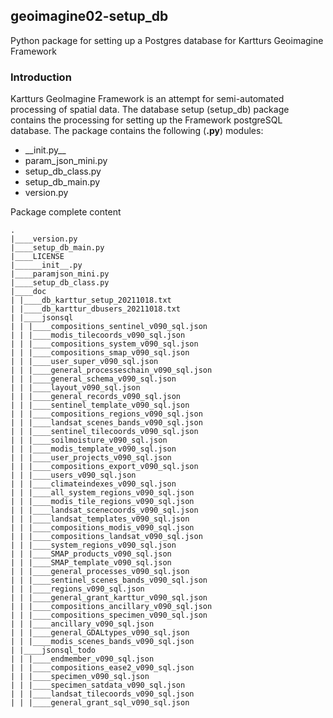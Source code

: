 ## geoimagine02-setup_db

Python package for setting up a Postgres database for
Kartturs Geoimagine Framework

### Introduction

Kartturs GeoImagine Framework is an attempt for semi-automated processing of spatial data.
The database setup (setup_db) package contains the processing for
setting up the Framework postgreSQL database. The package contains the following (**.py**) modules:


- \_\_init.py\_\_
- param_json_mini.py
- setup\_db\_class.py
- setup\_db\_main.py
- version.py

Package complete content

```
.
|____version.py
|____setup_db_main.py
|____LICENSE
|______init__.py
|____paramjson_mini.py
|____setup_db_class.py
|____doc
| |____db_karttur_setup_20211018.txt
| |____db_karttur_dbusers_20211018.txt
| |____jsonsql
| | |____compositions_sentinel_v090_sql.json
| | |____modis_tilecoords_v090_sql.json
| | |____compositions_system_v090_sql.json
| | |____compositions_smap_v090_sql.json
| | |____user_super_v090_sql.json
| | |____general_processeschain_v090_sql.json
| | |____general_schema_v090_sql.json
| | |____layout_v090_sql.json
| | |____general_records_v090_sql.json
| | |____sentinel_template_v090_sql.json
| | |____compositions_regions_v090_sql.json
| | |____landsat_scenes_bands_v090_sql.json
| | |____sentinel_tilecoords_v090_sql.json
| | |____soilmoisture_v090_sql.json
| | |____modis_template_v090_sql.json
| | |____user_projects_v090_sql.json
| | |____compositions_export_v090_sql.json
| | |____users_v090_sql.json
| | |____climateindexes_v090_sql.json
| | |____all_system_regions_v090_sql.json
| | |____modis_tile_regions_v090_sql.json
| | |____landsat_scenecoords_v090_sql.json
| | |____landsat_templates_v090_sql.json
| | |____compositions_modis_v090_sql.json
| | |____compositions_landsat_v090_sql.json
| | |____system_regions_v090_sql.json
| | |____SMAP_products_v090_sql.json
| | |____SMAP_template_v090_sql.json
| | |____general_processes_v090_sql.json
| | |____sentinel_scenes_bands_v090_sql.json
| | |____regions_v090_sql.json
| | |____general_grant_karttur_v090_sql.json
| | |____compositions_ancillary_v090_sql.json
| | |____compositions_specimen_v090_sql.json
| | |____ancillary_v090_sql.json
| | |____general_GDALtypes_v090_sql.json
| | |____modis_scenes_bands_v090_sql.json
| |____jsonsql_todo
| | |____endmember_v090_sql.json
| | |____compositions_ease2_v090_sql.json
| | |____specimen_v090_sql.json
| | |____specimen_satdata_v090_sql.json
| | |____landsat_tilecoords_v090_sql.json
| | |____general_grant_sql_v090_sql.json
```
